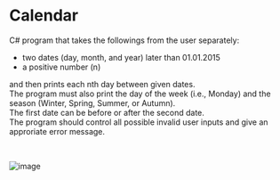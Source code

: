 # Calendar

C# program that takes the followings from the user separately:
- two dates (day, month, and year) later than 01.01.2015
- a positive number (n)

and then prints each nth day between given dates. \
The program must also print the day of the week (i.e., Monday) and the season (Winter, Spring, Summer, or Autumn). \
The first date can be before or after the second date. \
The program should control all possible invalid user inputs and give an approriate error message.

&nbsp;
&nbsp;

![image](https://user-images.githubusercontent.com/73431932/226402240-da85f805-2fdb-45e0-82f1-d2ad808c4e77.png)
